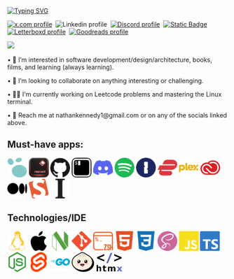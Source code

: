 <a href="https://git.io/typing-svg"><img src="https://readme-typing-svg.demolab.com?font=Helvetica&weight=500&size=32&duration=2000&pause=100&color=FF7E0B&random=false&width=435&lines=%40nathan-kennedy;Developer.;Designer." alt="Typing SVG" /></a>

<a target="_blank" href="https://twitter.com/Diissiidentt"><img src="https://img.shields.io/badge/x.com-grey?style=flat-square&logo=x&logoColor=white&link=https%3A%2F%2Ftwitter.com%2FDiissiidentt" title="x.com profile"/></a>  &nbsp;<img src="https://img.shields.io/badge/Linkedin-blue?style=flat-square&logo=Linkedin&logoColor=white" title="Linkedin profile"/>  &nbsp;<a target="_blank" href="https://www.discord.com/users/115246554062782465"><img src="https://img.shields.io/badge/Discord-green?style=flat-square&logo=Discord&logoColor=white&link=https%3A%2F%2Fdiscord.com%2Fusers%2F115246554062782465" title="Discord profile"/></a>  &nbsp;<a target="_blank" href="https://www.facebook.com/nate.kennedy.568/">![Static Badge](https://img.shields.io/badge/Facebook-blue?style=flat-square&logo=Facebook&logoColor=white&link=https%3A%2F%2Fwww.facebook.com%2Fnate.kennedy.568%2F)</a>  &nbsp;<a target="_blank" href="https://letterboxd.com/Dissident/"><img src="https://img.shields.io/badge/Letterboxd-orange?style=flat-square&logo=Letterboxd&lgreenlor=white&link=https%3A%2F%2Fletterboxd.com%2FDissident%2F" title="Letterboxd profile"/></a>  &nbsp;<a target="_blank" href="https://www.goodreads.com/user/show/98099414-nathan"><img src="https://img.shields.io/badge/Goodreads-blue?style=flat-square&logo=Goodreads&logoColor=white&link=https%3A%2F%2Fwww.goodreads.com%2Fuser%2Fshow%2F98099414-nathan" title="Goodreads profile"/></a>

<img src="https://ci3.googleusercontent.com/mail-sig/AIorK4x1Gev9bGziHjttr6Gr4Q0nN-XwoJifYnvWizEZtEl8x9Ox3qldpOkBMtUCynIyBPEIdeL_ADM">

<p>• 🎯 I’m interested in software development/design/architecture, books, films, and learning (always learning).</p>
<p>• 🤝 I’m looking to collaborate on anything interesting or challenging.</p>
<p>• 👨‍💻 I'm currently working on Leetcode problems and mastering the Linux terminal.</p>
<p>• 📨 Reach me at nathankennedy1@gmail.com or on any of the socials linked above.</p>

## Must-have apps:
<img src="logseq-color.svg" height="45"/>&nbsp;<img src="Raycast_Logo.png" height="45"/>&nbsp;<img src="github-color.svg" height="45"/>&nbsp;<img src="iterm2-color.svg" height="45"/>&nbsp;<img src="discord-color.svg" height="45"/>&nbsp;<img src="spotify-color.svg" height="45"/>&nbsp;<img src="1password-color.svg" height="45"/>&nbsp;<img src="expressvpn-color.svg" height="45"/>&nbsp;<img src="plex-color.svg" height="45"/>&nbsp;<img src="adobecreativecloud-color.svg" height="45"/>&nbsp;<img src="medium-color.svg" height="45"/>&nbsp;<img src="smashingmagazine-color.svg" height="45"/>&nbsp;<img src="instapaper-color.svg" height="45"/>

## Technologies/IDE
<img src="linux-color.svg" height="45" title="Linux"/>&nbsp;<img src="apple-color.svg" height="45" title="Apple MacBook Pro M1"/>&nbsp;<img src="neovim-color.svg" height="45" title="Neovim"/>&nbsp;<img src="git-color.svg" height="45" title="Git"/>&nbsp;<img src="zsh-color.svg" height="45" title="Zsh shell"/>&nbsp;<img src="html5-color.svg" height="45" title="HTML5"/>&nbsp;<img src="css3-color.svg" height="45" title="CSS3"/>&nbsp;<img src="sass-color.svg" height="45" title="SASS"/>&nbsp;<img src="javascript-color.svg" height="45" title="Javascript ES21"/>&nbsp;<img src="typescript-color.svg" height="45" title="Typescript"/>&nbsp;<img src="nodedotjs-color.svg" height="45" title="Node.js"/>&nbsp;<img src="svelte-color.svg" height="45" title="Svelte and Sveltekit"/>&nbsp;<img src="go-color.svg" height="45" title="GO"/>&nbsp;<img src="bun.png" height="45" title="Bun"/>&nbsp;<img src="htmx-color.png" height="45" title="</>htmx"/>


<!---
nathan-kennedy/nathan-kennedy is a ✨ special ✨ repository because its `README.md` (this file) appears on your GitHub profile.
You can click the Preview link to take a look at your changes.
--->
